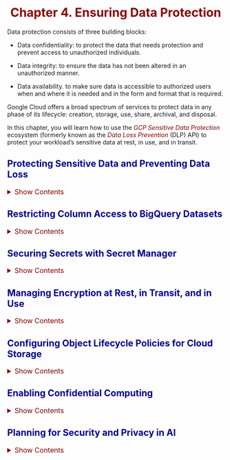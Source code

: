# Chapter 4. Ensuring Data Protection

Data protection consists of three building blocks:

- Data confidentiality: to protect the data that needs protection and prevent access to unauthorized individuals.

- Data integrity: to ensure the data has not been altered in an unauthorized manner.

- Data availability. to make sure data is accessible to authorized users when and where it is needed and in the form and format that is required.

Google Cloud offers a broad spectrum of services to protect data in any phase of its lifecycle: creation, storage, use, share, archival, and disposal.

In this chapter, you will learn how to use the *GCP Sensitive Data Protection* ecosystem (formerly known as the *Data Loss Prevention* (DLP) API) to protect your workload’s sensitive data at rest, in use, and in transit.

## Protecting Sensitive Data and Preventing Data Loss

<details><summary style="color:Maroon;font-size:16px;">Show Contents</summary>

### Overview

<details><summary style="color:Maroon;font-size:16px;">Show Contents</summary>

*De-identification* is the process of removing identifiable information from your data. Common examples include personally identifiable information (PII), such as First/last name, 
Phone number, Mailing/email address, Credit card number, and etc.

De-identification can intelligently detect sensitive information and use a number of de-identification transformation techniques to delete, mask, tokenize, or otherwise obscure the sensitive data.

Which de-identification transformation technique to use depends largely on two factors: data type, and purpose.

- *Data type* drives the de-identification transformation because each data type holds data differently. For example, if we are trying to de-identify dates, we can leverage a data shifting technique that changes the date by adding a random interval of time. To de-identify images that contain sensitive data, we can apply image redaction that can recognize optical characters and masks them with an opaque rectangle.

- The *purpose* also determines the most suitable de-identification technique. Some techniques will completely hide the sensitive data (e.g., redaction), while others will still allow you to extract important information about the data.

The following diagram shows several de-identification techniques and their data obsfication level vs information about the data.

![4-1](img/4-01.jpg)

The *masking* technical will substitute each character of the data with a special character such as `*` or `#`. Masking would transform the string `1234-5678-4321-8765` into the string `*******************`.

Using *replacement*, we replace the entire string with something else, for example, its corresponding sensitive information type (or *infoType*). As a result, the same string would be transformed into something like [CREDIT_CARD_NUMBER]. (For a complete list of infoTypes, visit https://cloud.google.com/dlp/docs/infotypes-reference.)

With masking, we don’t know what type of sensitive data is hidden. With replacement, we still cannot decipher the data, but at least we know it’s a credit card number.

*Bucketing* is a technical to generalize distinguishing values in the sensitive data based on custom values or ranges. For example, the following table shows salary information for each job title. In this case, the job title is a piece of sensitive data. If there is only one individual holding the job title of VP Engineering, then everyone would know how much he or she makes. Bucketing replaces the job title with a more general attribute that makes it harder to discover. By applying bucketing, we are still able to use the financial data without putting at risk the employee’s privacy.

| Job Title | Salary |
| - | - |
| ~~VP Engineering~~ **Executive** | 250K |
| ~~VP Security~~ **Executive** | 250K |
| ~~VP Architecture~~ **Executive** | 250K |
| ~~Director Architecture~~ **Director** | 200K |
| ~~Director Security~~ **Director** | 200K |
| ~~Principal Engineer~~ **Engineer** | 150K |
| ~~Senior Engineer~~ **Engineer** | 140K |

Another powerful de-identification technique is crypto-based tokenization or simply tokenization. Tokenization technique securely encrypts sensitive data by using a cryptographic key and replaces the sensitive data with a token. Cloud DLP supports several types of tokenization, including some that are reversible, so that you can re-identify the de-identified data (token).

The following table shows data from a ticketing system, which was imported to a BigQuery dataset. As you can see, column “description” shows PII de-identified data using the replacement technique, whereas column “userid” shows PII de-identified data using tokenization.

| userid | date | description |
| - | - | - |
| `Qx7th+DncCysk=jukP4Jnkf/btg6/kiu7a=` | 2023-11-19 | Refund to `[CREDIT_CARD_NUMBER]` |
| `biDujuUp/abdH6Jisbcgs=qRftecjdSyhy=` | 2023-11-20 | Update `[PHONE_NUMBER]` |
| `Qx7th+DncCysk=jukP4Jnkf/btg6/kiu7a=` | 2023-11-21 | Lost `[CREDIT_CARD_NUMBER]` |
| `Qx7th+DncCysk=jukP4Jnkf/btg6/kiu7a=` | 2023-11-10 | Activate `[CREDIT_CARD_NUMBER]` |
| `Qx7th+DncCysk=jukP4Jnkf/btg6/kiu7a=` | 2023-11-21 | Freeze `[CREDIT_CARD_NUMBER]` | 
| `biDujuUp/abdH6Jisbcgs=qRftecjdSyhy=` | 2023-11-20 | Update `[STREET_ADDRESS]` |

The values in the “userid” column are unrecognizable. Yet, if we run a SQL query such as
```sql
SELECT userid, count(*) FROM `ticket-dataset.*` GROUP BY userid
```
we can see how many tickets are assigned to each unique user in the system.

This is accomplished without revealing the user identifier. As a result, this report can be used for data analysis without the risk of compromising the privacy of each user.

Additionally, the user identifiers can be re-identified by principals who have been authorized to access the cryptographic key, which was used to tokenize the values in the first place. 

Whether to protect an entire dataset of sensitive data or specific parts of this dataset, Cloud DLP offers a broad number of de-identification solutions so that you will not be forced to use a one-size-fits-all policy for all the PII.

Combining IAM with Cloud DLP, you can even increase the degree of access control sophistication by cherry-picking which IAM role is allowed to de-identify a specific “piece” of your sensitive data.

</details>

### Data De-identification Process

<details><summary style="color:Maroon;font-size:16px;">Show Contents</summary>

The process to de-identify sensitive data involves three steps in the following order:

1. *Where (discover)*: Determine where the sensitive data is located, for example, in a photo, in a PDF document, in a text message, in an email, in a word document, in a voicemail, and so on.

2. *What (detect)*: Determine what sensitive data to de-identify, for example, a credit card number, a phone number, a US social security number, and so on.

3. *How (protect)*: Choose how to de-identify the detected sensitive data, for example, completely redact it, mask it, irreversibly replace it with a surrogate token, and so on.

For step 1, you need to consider not only the actual entity that contains the sensitive data but also the service that stores such entity. The approach to protect sensitive data in objects stored in a Google Cloud Storage (GCS) bucket may differ from the approach for  the same data stored in a Cloud SQL for MySQL database.

Step 2 is essentially the detection process, where you tell Cloud DLP what type of sensitive data element—also known as infoType—you want to detect (and subsequently protect). These infoTypes come in two different “flavors”:

- Built-in infoTypes

- Custom infoTypes

*Built-in infoTypes* are already created by Google, and their detectors are ready for use out of the box. They include detectors for country or region-specific, as well as globally applicable sensitive data types. One of the examples is the government ID number for a specific country.

*Custom infoTypes* are sensitive information types that you create and are derived by your specific data protection use cases. These can be based on a data dictionary that you define or a pattern that matches a regular expression, also defined by you. You can further fine-tune scan results using inspection rules, which can be

- *Hotword rules*: enable you to increase the number of matches returned. These rules can also change the likelihood of a matched value.

- *Exclusion rules*: enable you to decrease the number of matches returned.

Step 3 focuses on the “how” you want to protect your sensitive data upon discovery. There are multiple ways to protect detected sensitive data. Your specific use case will drive the decision of which approach is best suited. Here are some of the questions you need to answer that will help you select the best option:

- Do you need to completely redact the detected sensitive data, or a replacement indicating the data type will suffice?

- Do you need to perform queries and analytics on your data upon de-identification?

- Do you need to re-identify your data upon de-identification?

- Do you need to de-identify unstructured sensitive data (e.g., a PNG image)?

The format also plays a role in the de-identification process. If the data is structured and stored in a relational database table, you need to decide whether the entire table (or even the entire database) or just the column that matched a detected infoType need to be protected. To address the format, Cloud DLP can perform the protection at the infoType level or at the entire record level. 

The following is a list of commonly used techniques to perform data de-identification. 

1. *Redact* redacts sensitive data using a `redactConfig` configuration.
 
2. *Replace* replaces sensitive data with a string of your choice using a `replaceConfig` configuration.

3. *Character mask* partially masks a string by replacing a given number of characters with a fixed character using a `characterMaskConfig` configuration.

4. *Crypto hash* performs tokenization (also referred to as pseudonymization) on an input value by using a `cryptoHashConfig` configuration that replaces the detected sensitive data with a surrogate value using cryptographic hashing

5. *Date shift* performs date shifting on a date input value by shifting the dates by a random number of days using a `dateShiftConfig` configuration
 
</details>

### Inspecting and Redacting Personally Identifiable Information (PII) from Text
<details><summary style="color:Maroon;font-size:16px;">Show Contents</summary>

*Use case*: programmatically detect, mask, or redact personally identifiable information (PII)

*Solution*: leveraging the DLP API

The samples we just downloaded include a main.go source file that contains the calls to the method(s) we use to redact PII data.

Additionally, the main.go file contains a variable var section, where we specify the infoType strings we want to inspect and de-identify using one of the techniques you learned before. Currently, this list includes PHONE_NUMBER, EMAIL_ADDRESS, CREDIT_CARD_NUMBER, and US_SOCIAL_SECURITY_NUMBER.

Let’s edit the main.go by adding to the infoType list STREET_ADDRESS and VEHICLE_IDENTIFICATION_NUMBER as shown in Figure 4-10.

Figure 4-10Editing the infoType list
The bottom part of Figure 4-10 displays the go build command, which we executed after saving the changes. This command is used to compile the source files into a binary, executable file dlp that can be run anytime without further processing.

We can now use the dlp Go binary to redact PII data in multiple ways, as per the following synopsis:
./dlp -project <my-project> [flags] subcommand [args]
The required flag is
-project string: This flag denotes the Google Cloud project ID.

The optional flags can be any of these:
-bytesType string from a list: This flag denotes the bytes type of the input file for the inspectFile and redactImage subcommands (methods). A valid string can be one of IMAGE_SVG, TEXT_UTF8, BYTES_TYPE_UNSPECIFIED (default), IMAGE_JPEG, IMAGE_BMP, or IMAGE_PNG.

-includeQuote boolean: This flag indicates whether a quote should be included in the results to be inspected. It defaults to false.

-infoTypes string: This flag indicates the infoTypes to inspect and applies to the following subcommands: redactImage, createTrigger, and createInspectTemplate. By default, these strings are already preselected for you: PHONE_NUMBER, EMAIL_ADDRESS, CREDIT_CARD_NUMBER, US_SOCIAL_SECURITY_NUMBER.

-languageCode string: This flag denotes the language code for infoTypes. It defaults to “en-US”.

-maxFindings integer: This flag denotes the number of results for the following subcommands: inspect* (i.e., all subcommands whose prefix is “inspect”), createTrigger, and createInspectTemplate. It defaults to zero (no limit).

-minLikelihood string from a list: This flag denotes the minimum likelihood value for the following subcommands: inspect*, redactImage, createTrigger, and createInspectTemplate. A valid string can be one of LIKELY, VERY_LIKELY, LIKELIHOOD_UNSPECIFIED (default), VERY_UNLIKELY, UNLIKELY, or POSSIBLE.

Let’s start with a simple example, and say we want to inspect the following string with dummy data:

“My SSN is 123456789 and my phone number is (123) 456-7890”

The dlp Go program can achieve just that by simply using the inspect subcommand, as illustrated in Figure 4-11.

Figure 4-11Inspecting PII data from text
The Go dlp program returns the formatted results of a call to the DLP API. Here are a few points to highlight:
1.	
Three findings were returned.

 
2.	
The first finding starts at byte 10 and ends at byte 19. This finding was mistakenly recognized as a possible PHONE_NUMBER infoType, even though the string clearly indicates it’s a Social Security Number (SSN). After all, this finding “123456789” could look as (non-US) phone number. The sensitivity for this PHONE_NUMBER infoType is SENSITIVITY_MODERATE, and its likelihood shows as LIKELY.

 
3.	
The second finding also starts at byte 10 and ends at byte 19. This finding was correctly recognized as a possible US_SOCIAL_SECURITY_NUMBER infoType. The sensitivity for this US_SOCIAL_SECURITY_NUMBER infoType is SENSITIVITY_HIGH, which makes sense, and its likelihood shows as LIKELY.

 
4.	
The third finding starts at byte 43 and ends at byte 57. This finding was correctly recognized as a possible PHONE_NUMBER infoType. The sensitivity for this PHONE_NUMBER infoType is SENSITIVITY_MODERATE, which also makes sense, and its likelihood shows as VERY_LIKELY.

 
As you can see in the example in Figure 4-11, the DLP API has built-in logic to determine what looks like an infoType based on its format. In fact, when a phone number is properly formatted in accordance with the US format, the DLP API returns a very likely match (see bullets 2 and 4).

Let’s try another simple example, and say we want to inspect the following string with dummy data:

“My SSN is 123-45-6789 and my phone number is (123) 456-7890”

Figure 4-12 shows the results when we fed the previous text to the dlp program.

Figure 4-12Inspecting PII data from formatted text
With a little help, the dlp program correctly returned only two findings:
1.	
The first finding starts at byte 10 and ends at byte 21. This finding was correctly recognized as a very likely US_SOCIAL_SECURITY_NUMBER infoType. The sensitivity for this US_SOCIAL_SECURITY_NUMBER infoType is SENSITIVITY_HIGH, and its likelihood shows as VERY_LIKELY.

 
2.	
The second finding starts at byte 45 and ends at byte 59. This finding was correctly recognized as a very likely PHONE_NUMBER infoType. The sensitivity for this PHONE_NUMBER infoType is SENSITIVITY_MODERATE, and its likelihood shows as VERY_LIKELY.

 
The examples in Figures 4-11 and 4-12 illustrated the ability of the DLP API to inspect sensitive data. The upcoming two examples will demonstrate how to de-identify sensitive data.

Figure 4-13 shows how to mask the discovered two infoTypes.

Figure 4-13Masking PII data from formatted text
As you can see, the Social Security Number and the phone number have been completely masked with sequences of * characters. Notice that the mask function preserves the length of the string to be de-identified.

Figure 4-14 shows how to de-identify dates by using the date shift function.

Figure 4-14Date-shifting PII data from formatted text
The original date has been transformed into another date—December 23, 2023.

Inspecting and Redacting Personally Identifiable Information (PII) from Images
The use case described in the previous example can include the transmission of sensitive data captured in nonstructured formats. For example, PII data can be present in an electronic bill, which can be shared as a PDF (Portable Document Format) document or as a PNG (Portable Network Graphics) image.

Regardless of the format, you still wouldn’t want your PII (or PHI) data in the wrong hands. This is because a bad actor with access to your PII data could steal your identity.

In the next two examples, you will learn how to use the DLP API to programmatically redact PII data from images. Figure 4-15 shows you how the ./dlp Go program can be invoked with the -bytesType flag set to IMAGE_PNG to redact a configurable set of infoTypes from an image. The infoType configuration is displayed in Figure 4-10 at line 42.

Figure 4-15Using a Go program to redact PII data from an image
As you can see from Figure 4-16 the ./dlp Go program redacts the STREET_ADDRESS, and PHONE_NUMBER infoTypes.

Figure 4-16An image with PII data before and after redaction
Figure 4-17 shows you how the ./dlp Go program can be invoked with the same flag but using a different image.

Figure 4-17Using a Go program to redact PII data from an image
As you can see from Figure 4-18 the ./dlp Go program redacts the STREET_ADDRESS, EMAIL_ADDRESS, PHONE_NUMBER and VEHICLE_IDENTIFICATION_NUMBER infoTypes, as expected given the configuration displayed in Figure 4-10 at line 42.

Figure 4-18An image with PII data before and after redaction
Configuring Tokenization (Pseudonymization)
Crypto-based tokenization (also referred to as “pseudonymization”) transformations are de-identification methods that replace the original sensitive data values with encrypted values. Sensitive Data Protection supports the following types of tokenization, including transformations that can be reversed and allow for re-identification:
1.	
Cryptographic hashing: Given a CryptoKey, Sensitive Data Protection uses a SHA-256-based message authentication code (HMAC-SHA-256) on the input value and then replaces the input value with the hashed value encoded in base64. Unlike other types of crypto-based transformations, this type of transformation isn’t reversible.

 
2.	
Format-preserving encryption (FPE): Replaces an input value with a token that has been generated using format-preserving encryption (FPE) with the FFX (Feistel Finite eXchange) mode of operation. This transformation method produces a token that is limited to the same alphabet as the input value and is the same length as the input value. FPE also supports re-identification given the original encryption key.

Note If you like mathematics and are curious to find out more about the FFX mode of operation for format-preserving encryption, you can read the full specification by visiting https://csrc.nist.gov/csrc/media/projects/block-cipher-techniques/documents/bcm/proposed-modes/ffx/ffx-spec.pdf.
 
3.	
Deterministic encryption: Replaces an input value with a token that has been generated using AES in Synthetic Initialization Vector mode (AES-SIV). This transformation method has no limitation on supported string character sets, generates identical tokens for each instance of an identical input value, and uses surrogates to enable re-identification given the original encryption key.

 
NoteWhen you use Cloud KMS for cryptographic operations, charges apply. In addition, when you use a Cloud HSM key or a Cloud EKM key, you consume Cloud KMS quota on the project that contains the key. In contrast, if you're using a software Cloud KMS key with Sensitive Data Protection, no quota limits apply. For more information, see Quotas in the Cloud KMS documentation.
Figure 4-19 shows a comparison among the three types of tokenization techniques.

Figure 4-19Comparing tokenization techniques
Configuring Format-Preserving Encryption (FPE)
The format-preserving encryption (FPE) transformation method (CryptoReplaceFfxFpeConfig in the DLP API) takes an input value (a piece of sensitive data that Sensitive Data Protection has detected), encrypts it using format-preserving encryption in FFX mode and a CryptoKey, and then replaces the original value with the encrypted value, or token.

The input value
Must be at least two characters long (or the empty string).

Must be encoded as ASCII.

Comprised of the characters specified by an “alphabet,” which is a set between 2 and 95 allowed characters in the input value. For more information, see the alphabet field in the CryptoReplaceFfxFpeConfig API reference by visiting https://cloud.google.com/sensitive-data-protection/docs/reference/rest/v2/projects.deidentifyTemplates#cryptoreplaceffxfpeconfig.

The generated token
Is the encrypted input value.

Preserves the character set (“alphabet”) and length of the input value post encryption.

Is computed using format-preserving encryption in FFX mode keyed on the specified cryptographic key.

Isn’t necessarily unique, as each instance of the same input value de-identifies to the same token. This enables referential integrity and therefore enables more efficient searching of de-identified data. You can change this behavior by using context “tweaks,” as described in Contexts at https://cloud.google.com/sensitive-data-protection/docs/pseudonymization#tokenized_value_comparison.

If there are multiple instances of an input value in the source content, each one will be de-identified to the same token. FPE preserves both length and alphabet space (the character set), which is limited to 95 characters. You can change this behavior by using context “tweaks,” which can improve security. The addition of a context tweak to the transformation enables Sensitive Data Protection to de-identify multiple instances of the same input value to different tokens. If you don’t need to preserve the length and alphabet space of the original values, use deterministic encryption, described as follows.

Sensitive Data Protection computes the replacement token using a cryptographic key. You provide this key in one of three ways:
1.	
By embedding it unencrypted in the API request. This is not recommended.

 
2.	
By requesting that Sensitive Data Protection generate it.

 
3.	
By embedding it encrypted in the API request.

 
If you choose to embed the key in the API request, you need to create a key and wrap (encrypt) it using a Cloud Key Management Service (Cloud KMS) key. For more information, see “Creating and managing encryption keys for CMEK, CSEK, and EKM” later in the chapter. The value returned is a base64-encoded string by default. To set this value in Sensitive Data Protection, you must decode it into a byte string.

De-identifying and Re-identifying Personally Identifiable Information (PII) with Format-Preserving Encryption
In this exercise, we will be using the Sensitive Data Protection (formerly known as Data Loss Prevention—DLP) API to perform de-identification and re-identification of PII data with format-preserving encryption (FPE) from a text. While we used the DLP Go libraries in the previous exercise, it is equally important you get familiarized with the actual Sensitive Data Protection API.

Ultimately, the Google Cloud console, the gcloud CLI, and all the major runtimes provided by Google Cloud translate your requests into API calls.

As you learned previously, Sensitive Data Protection computes the replacement token using a cryptographic key. This computation starts with the generation of a token that will replace the PII data during the de-identification process—also known as tokenization. Conversely, this computation ends with the restore of the original PII data during the re-identification process—also known as de-tokenization.

Both tokenization and de-tokenization require the use of a cryptographic key that will be used to tokenize and de-tokenize the PII data you want to protect. It is best practice to further protect—or to wrap—this cryptographic key by using a Cloud Key Management Service (Cloud KMS) key.

NoteFor development purposes, the Cloud KMS key protection level (as specified by the --protection-level gcloud flag) can be software to indicate that the physical environment where crypto operations with the key happen is software defined. However, for production environments, it is best practice to set the protection level of this Cloud KMS key to hsm, to create a hardware-backed key (in a hardware security module). Other options include external and external-vpc to indicate the crypto operations leverage an externally backed key or an external key over VPC, respectively.
With these guidelines, we are off to a great start. This example is comprised of five steps.

Step 1: Creating a Cloud KMS Key Ring and a Key

First and foremost, we need to decide and remember the region where we want Sensitive Data Protection to process our tokenization and de-tokenization requests.

Exam TipWhen a Cloud KMS key is created, it must be stored in either global or in the same region where we will issue Sensitive Data Protection requests. Otherwise, the Sensitive Data Protection requests will fail. To view a list of supported Sensitive Data Protection locations, visit https://cloud.google.com/dlp/docs/locations.
Figure 4-20 shows the gcloud command to create a key ring by using global as the location for all API requests. If you want to use a different region, replace global with the region name. For more information about KMS locations, visit https://cloud.google.com/kms/docs/locations.

Figure 4-20Creating a key ring
As you may have noticed, I forgot to enable the Cloud KMS API in my default project. However, the gcloud CLI was kind enough to prompt me and saved me from typing the gcloud services enable command to enable the Cloud KMS API.

With a key ring, we have a resource to store our Cloud KMS key. Figure 4-21 illustrates the gcloud command to create a symmetric, software key.

Figure 4-21Creating a software, symmetric Cloud KMS key
Next, we need to get the newly created key full resource name. Figure 4-22 shows you in the bottom right how to get this value (highlighted)—by using the gcloud command gcloud kms keys list.

Figure 4-22Getting the Cloud KMS key full resource name
Step 2: Creating a Base64-Encoded AES Key

In this step, we create the cryptographic key that will be used to encrypt our actual PII data. To do that, we are going to use the openssl rand command, which leverages a cryptographically secure pseudorandom number generator. Since the output of this command is binary, we need to base64-encode the output so that it will be converted into a string of bytes.

First, let’s create a directory where to store our cryptographic keys:
mkdir keys
cd keys
Next, let’s create the key.

In Figure 4-23, we used the -base64 flag to base64-encode the raw key. Without doing so, the produced key would be in binary format.

Figure 4-23Creating a base64-encoded AES key
CautionDo not use this example key to protect actual sensitive data. This key is provided only to serve as an example. Because it's shared here, this key is not safe to use.
Step 3: Wrapping the AES Key Using the Cloud KMS Key

This section describes how to use the Cloud KMS key that you created in step 1 to wrap the base64-encoded AES key that you created in Figure 4-23.

Figure 4-24 illustrates how we leverage the Sensitive Data Protection API to post the base64-encoded AES key to the Cloud KMS API with the curl command. This request will wrap the base64-encoded AES key with the Cloud KMS key we created in Figure 4-21.

Figure 4-24Wrapping the AES key with the Cloud KMS key
This key is enclosed in the green rectangle.

The wrapped AES key is the value of the ciphertext property returned in the response and is shown in the blue rectangle in Figure 4-24. We will need this value in step 4 to de-identify our sensitive data. To ensure this value doesn’t get lost, we stored it in a file wrapped_aes_key.enc.

Step 4: Preparing the Request for the DLP API

We will be using the projects.content.deidentify method as defined in the reference DLP API page: https://cloud.google.com/dlp/docs/reference/rest/v2/projects.content/deidentify.

The request for the DLP API must be formatted in accordance with a well-defined structure. If you are familiar with the JavaScript Object Notation (JSON), the exact syntax of this request can be found at https://cloud.google.com/dlp/docs/reference/rest/v2/projects.content/deidentify#request-body.

Let’s create this JSON document in its own templates folder:
cd ..
mkdir templates
Figure 4-25 shows the JSON document that we will be posting to the DLP endpoint to de-identify the string “My car VIN is: 1HGBH41JXMN109186.”

We saved this file in the templates folder as deid_fpe_request.json.

NoteIf you are curious to learn more about the vehicle identification number, visit https://en.wikipedia.org/wiki/Vehicle_identification_number.

Figure 4-25Viewing the de-identification request document
There are several observations to mention:
The JSON document itself contains information about the inspection and the transformation type. We are inspecting vehicle identification numbers, as specified in the inspectConfig body element in line 29, and we are requesting a primitive transformation, whose type is format-preserving encryption (FPE)—cryptoReplaceFfxFpeConfig element in line 12—with a cryptographic key.

The arrow in Figure 4-25 indicates where the ciphertext for the wrapped AES key should be placed (line 15).

The full key resource name is the value of the cryptoKeyName element in line 16.

The surrogateInfoType element in line 19 is used to inform the DLP API what token should be used to replace the matched infoType. By using the name “VEHICLE_IDENTIFICATION_NUMBER_TOKEN” we are telling the DLP API to replace any occurrence of a matched vehicle identification number with a string obtained by concatenating the token “VEHICLE_IDENTIFICATION_NUMBER_TOKEN” with the length of the match (17 uppercase alphanumeric characters) and the result of the FPE encryption.

An alphabet is required. Per the cryptoReplaceFfxFpeConfig specification, it can be a common alphabet or a custom alphabet, and its possible values are character sets of these types: ALPHA_NUMERIC, NUMERIC, HEXADECIMAL, UPPER_CASE_ALPHA_NUMERIC. Since vehicle identification numbers use the UPPER_CASE_ALPHA_NUMERIC character set, we chose to use a commonAlphabet with value UPPER_CASE_ALPHA_NUMERIC. Regardless, the result of the FPE transformation will preserve the character set being used, as well as the format and the length of the matched infoType, in this case a VEHICLE_IDENTIFICATION_NUMBER. For more information, visit https://cloud.google.com/dlp/docs/reference/rest/v2/projects.deidentifyTemplates#ffxcommonnativealphabet.

Step 5: Tokenizing PII Data

The curl request is shown in the following snippet. We are good to go!
curl \
"https://dlp.googleapis.com/v2/projects/evocative-hour-351120/locations/global/content:deidentify" \
--request "POST" \
--header "Authorization:Bearer $(gcloud auth application-default print-access-token)" \
--header "content-type: application/json" \
--header "x-goog-user-project: evocative-hour-351120" \
--data "@./templates/deid_fpe_request.json"
The response is displayed in Figure 4-26.


Figure 4-26De-identifying a VIN number with FPE
NoteThe default project setting (evocative-hour-351120) doesn’t apply to direct API calls to Google Cloud. As a result, the HTTP request header "x-goog-user-project: evocative-hour-351120" is required to tell the DLP API which project needs to be billed for this request.
In Figure 4-26, the result of the transformation is highlighted. The matched vehicle identification number is replaced by a string obtained by concatenating the token “VEHICLE_IDENTIFICATION_NUMBER_TOKEN” with the length of the match (17 uppercase alphanumeric characters) and the result of the FPE encryption.

Before tokenization:
"My car VIN is: 1HGBH41JXMN109186."
After tokenization:
"My car VIN is: VEHICLE_IDENTIFICATION_NUMBER_TOKEN(17): DXC78ROULMEUNDL97."
Exam TipFormat-preserving encryption (FPE)—just like deterministic encryption—is a deterministic form of transformation. This means if you repeat the transformation with the same input and the same wrapped AES key, you will get the same result. See the table in Figure 4-19 for a detailed comparison.
As you can see in Figure 4-26, the response includes
1.	
The wrapped (encrypted and base64 encoded) AES key: Make sure the actual AES key is properly secured because if it goes in the wrong hands, the tokenized data can easily be re-identified by a bad actor. This is exactly why we had to wrap this key in the beginning.

 
2.	
The Google Cloud KMS cryptographic key full resource name: This key is used to encrypt the actual AES key (in base64 format) we created in step 1. This key never leaves Google Cloud. As a result, this key is virtually secure.

 
In the next two steps, we will perform the following:
Inspection: We will inspect the tokenized vehicle identification number highlighted in Figure 4-26 to make sure its surrogateInfoType (lines 19–21 in Figure 4-25) is properly detected by the DLP API for re-identification purposes.

Re-identification: Upon successfully detecting the tokenized vehicle identification number, we will re-identify it to its original, sensitive data. As you may have guessed, you will need the wrapped AES key to de-tokenize the data. Without the wrapped AES key, the data cannot be re-identified. This is why you should store your AES key in a safe location and make sure only authorized principals can access it.

Step 6: Inspecting the Tokenized Vehicle Identification Number

The JSON document to request inspection of sensitive data with the Sensitive Data Protection (DLP) API is much simpler than the one to de-identify sensitive data. This makes sense because the process to inspect data—in a way—is read-only. The API only reads the input data and returns zero or more findings if the JSON document is syntactically valid. The API doesn’t perform any transformation on the data. As a result, there is no infoTypeTransformations section.

Figure 4-27 shows the JSON document on the top of the page and the curl command along with the returned response at the bottom.
curl \
https://dlp.googleapis.com/v2/projects/evocative-hour-351120/locations/global/content:inspect \
--request "POST" \
--header "Authorization:Bearer $(gcloud auth application-default print-access-token)" \
--header "content-type: application/json" \
--header "x-goog-user-project: evocative-hour-351120" \
--data "@./templates/inspect_fpe_request.json"

Figure 4-27Inspecting a tokenized VIN number with FPE
Notice that in this request we are telling the DLP API we want to inspect our text in search of tokenized VIN numbers, not just “regular” VIN numbers.

As you learned in step 5, an example of a tokenized VIN number is
VEHICLE_IDENTIFICATION_NUMBER_TOKEN(17): DXC78ROULMEUNDL97
On the other hand, an example of a “regular” VIN number is
1HGBH41JXMN109186
The former comes prefixed with the actual token VEHICLE_IDENTIFICATION_NUMBER_TOKEN(17), which includes the length of characters that were replaced. The token is then concatenated with the format-preserving encrypted data DXC78ROULMEUNDL97.

The latter is the real, bare, original VIN number. No “artificial” tokens are included. No data is encrypted with format-preserving encryption.

Figure 4-27 shows the details of the finding(s). Pay attention in particular to the location of the finding, as noted with arrows pointing to the start and the end of the match—characters 15 and 72, respectively.

Now that we know that the inspection of a tokenized VIN number works, we are ready to de-tokenize our data.

Step 7: De-tokenizing Encrypted PII Data

Figure 4-28 illustrates the JSON document to re-identify our tokenized VIN number. There are three differences when comparing this JSON document with its de-identification companion. These are the following:
1.	
The main element is reidentifyConfig (line 2 in Figure 4-28).

 
2.	
The infoType transformation is VEHICLE_IDENTIFICATION_NUMBER_TOKEN (line 8 in Figure 4-28).

 
3.	
The inspectConfig element (line 29 in Figure 4-28) targets customInfoTypes (line 35 in Figure 4-28), whose first (and only) in its list is VEHICLE_IDENTIFICATION_NUMBER_TOKEN (line 38 in Figure 4-28).

 
The first difference is obvious.

The second difference makes sense, if you think about it. After all, during re-identification we are looking to transform tokenized VIN numbers into plaintext (or “regular,” as we called them before) VIN numbers. As a result, the inspection must target our VEHICLE_IDENTIFICATION_NUMBER_TOKEN custom InfoType.

Figure 4-28Viewing the re-identification request document
Now that you understood the structure and the content of the JSON request, here is our curl command:
curl "https://dlp.googleapis.com/v2/projects/evocative-hour-351120/locations/global/content:reidentify" \
--request "POST" \
--header "Authorization:Bearer $(gcloud auth application-default print-access-token)" \
--header "content-type: application/json" \
--header "x-goog-user-project: evocative-hour-351120" \
--data "@./templates/reid_fpe_request.json"
The output of this command is displayed in Figure 4-29, with our original VIN number highlighted.

The last observation to recall is that just like to de-identify data with tokenization we must use a cryptographic key—according to best practices—a wrapped cryptographic key; the same applies to re-identify data.

This is one more reason to reiterate that the protection of the cryptographic key is as important as the protection of your sensitive data. This is why we wrapped this key in step 3, by leveraging Cloud KMS.

Figure 4-29Re-identifying a tokenized VIN number with FPE
Exam TipThe inspectConfig section in the deid_fpe_request.json is different from the reid_fpe_request.json. If you noticed, the latter includes a customInfoType definition, which essentially tells the DLP API we are after tokenized VIN numbers.
Restricting Column Access to BigQuery Datasets
When data is stored in columns, it is possible to go a step further and enforce access control with different levels of protection at the column level. In this section, you will learn how to accomplish this task with BigQuery.

You can restrict access to columns containing sensitive data in a BigQuery dataset by associating policy tags to these columns. This BigQuery feature is called column-level access control and lets you create policies that check—at query time—whether a user has proper access to the sensitive data in the column. For example, a policy can enforce access control such as the following:

You must be a member of the group gcp-data-protection-admins@dariokart.com to see the columns containing TYPE_SSN.

Policy tags and taxonomies are the entities used to configure column-level security in BigQuery.

Column-level access control can also be supplemented with Dynamic Data Masking (DDM) to provide an extra layer of defense in depth. Dynamic Data Masking lets you mask sensitive data by replacing null, default, or hashed content in place of the column’s actual value.

Exam TipWith BigQuery, all your data (including objects and metadata) are encrypted at rest by default with Advanced Encryption Standard (AES). Google manages the cryptographic keys on your behalf. You can also choose to manage your own cryptographic keys in other ways, for example, by using customer-managed encryption keys (CMEK), as you will learn later in this chapter. Regardless of the technique used to encrypt your data at rest, a user who has access to your BigQuery sensitive dataset can still access your sensitive data. As a result, without tokenization your sensitive data could still be exposed to loss and exfiltration. That’s where Dynamic Data Masking comes into play. Dynamic Data Masking can mitigate the risk of data loss by masking the results returned by a query based on column-level access control.
In the next section, we will deep dive into column-level access control with a typical use case. Let’s take a look!

Column-Level Access Control Deep Dive
In this use case, we will create a simple BigQuery dataset with a table that stores sensitive data in four columns:
1.	
Full Name

 
2.	
Date of Birth (DOB)

 
3.	
Email

 
4.	
US Social Security Number (SSN)

 
This dataset will be consumed by the frontend of an application, which uses the service account joseph-sa-1@evocative-hour-351120.iam.gserviceaccount.com we created in Chapter 2. For the sake of focus on data protection, we will not build the application. Instead, we will simulate calls on behalf of the service account to read data from this dataset.

Typically, application service accounts have elevated privileges to a data store as a means to fulfill business requirements.

Think of this application as a system to manage PII data. This system will require read and write access to the dataset, without the need to alter the structure of tables, views, or other dataset objects.

However, the data administrator—which can directly query the data without using the application frontend—won’t need the ability to read the sensitive data.

After all, the owner of the sensitive data is the business application service account, not the data administrator. Yet, the data administrator should be allowed to perform Data Definition Language (DDL) operations on dataset objects, for example, create/alter/drop tables, views, and so on.

In this example, the principal joseph-sa-1@evocative-hour-351120.iam.gserviceaccount.com will act as the application service account, whereas the principal joseph@dariokart.com will act as the data(base) administrator.

First, let’s log in as joseph@dariokart.com and let’s create the BigQuery dataset and the table. This principal has the owner role on the project. Therefore, they have enough permissions to create the dataset.

Use the gcloud services enable bigquery.googleapis.com to enable the BigQuery API:
bq --location=us-central1 mk -d \
    --default_table_expiration 86400 \
    --description "This dataset contains PII data." \
    sensitive_dataset
bq mk \
    -t \
    --expiration 86400 \
    --description "This table contains PII data." \
    --label organization:infosec \
    sensitive_dataset.pii_table \
    fullname:STRING,dob:DATE,email:STRING,ssn:STRING
In Figure 4-30, we use the bq built-in command to create the dataset and the table. This command comes with the gcloud CLI and is extremely helpful to use the BigQuery service. For more information, visit the reference guide at https://cloud.google.com/bigquery/docs/reference/bq-cli-reference.

Figure 4-30Creating a BigQuery dataset and a table
NoteThe dataset has been created with a default table expiration duration of 86,400 seconds, that is, 1 day. Don’t store important data; otherwise, it will be destroyed after one day.
Let’s now populate this table with the CSV (comma-separated values) file displayed in Figure 4-31.

Figure 4-31A CSV file to populate our table
bq load --skip_leading_rows=1 \
    --source_format=CSV \
    sensitive_dataset.pii_table \
    ./bigquery/pii_data.csv
Figure 4-32 shows the output of the preceding command.

Figure 4-32Loading data into our table from a CSV file
Figure 4-33 confirms the data has been properly loaded into the table.
bq query \
    --use_legacy_sql=false \
    'SELECT * FROM `sensitive_dataset.pii_table`'

Figure 4-33Selecting data from table
Next, we need to grant read and write permissions to our service account on this table. To do so, we need to operate as follows:
1.	
Log in as a user with permissions to assign IAM roles to other identities.

 
2.	
Get the IAM allow policy for the sensitive_dataset.

 
3.	
Edit the IAM allow policy by granting joseph-sa-1@evocative-hour-351120.iam.gserviceaccount.com the IAM roles to read from and write to the dataset.

 
4.	
Save the changes.

 
For item 1, we can log in as gianni@dariokart.com. This principal has the Organization Admin role as a result of being a member of the gcp-organization-admins@dariokart.com group.

For item 2, we can run this command:
bq show \
   --format=prettyjson \
   evocative-hour-351120:sensitive_dataset \
> ./bigquery/sensitive_dataset_iam_policy.json
In Figure 4-34, we used cloud shell after logging in as gianni@dariokart.com, and we saved the IAM allow policy for the dataset in a JSON file.

Figure 4-34Getting IAM allow policy for the dataset
Figure 4-35 shows the file with the editor vi.

Figure 4-35Viewing IAM allow policy for the dataset
For item 3, let’s update the dataset IAM policy as shown in Figure 4-36.

Figure 4-36Updating the IAM allow policy for the dataset
Finally, we can apply the new IAM allow policy to the dataset with this command:
bq update \
--source ./bigquery/sensitive_dataset_iam_policy.json \
evocative-hour-351120:sensitive_dataset
whose result is displayed in Figure 4-37.

Figure 4-37Failing to apply IAM allow policy for the dataset
The command failed because the principal gianni@dariokart.com needs the bigquery.datasets.update permission, which can be found—for example—in the roles/bigquery.dataOwner IAM role.

Upon granting such role, as shown and confirmed in Figures 4-38 and 4-39, the command succeeded, as shown in Figure 4-40.

Figure 4-38Granting the dataOwner role to gianni in evocative-hour-351120

Figure 4-39Validating the dataOwner role to gianni in evocative-hour-351120

Figure 4-40Applying IAM allow policy for the dataset
Now, let’s impersonate the service account with short-lived credentials, which is one of the recommended and most secure ways as you learned in Chapter 2.

To do so, we need to follow the sequence of these gcloud commands:
1.	
gcloud auth application-default login

 
2.	
gcloud auth print-access-token --impersonate-service-account=joseph-sa-1@evocative-hour-351120.iam.gserviceaccount.com

 
3.	
gcloud config set auth/impersonate_service_account joseph-sa-1@evocative-hour-351120.iam.gserviceaccount.com

 
In Figure 4-41, you can see how the gcloud CLI does a nice job warning us that upon impersonation all API calls to Google Cloud use the service account identity joseph-sa-1@evocative-hour-351120.iam.gserviceaccount.com.

Figure 4-41Running a Select statement as the service account
Notice in the last command in Figure 4-41 how an attempt to query the table failed due to permissions. The project evocative-hour-351120 IAM (allow) policy needs a new binding between the service account joseph-sa-1@evocative-hour-351120.iam.gserviceaccount.com and an IAM role that contains the bigquery.jobs.create permission. Let’s take care of fixing this permission issue next.

In Figure 4-42, we are using the identity joseph@dariokart.com, who is a project owner, to add this role binding to the project IAM (allow) policy. Following the principle of least privilege, we chose to use the roles/bigquery.jobUser IAM role.

Figure 4-42Adding the BigQuery Job User role to the service account at the project level
So far, we created our BigQuery dataset and table with PII data. We also impersonated our service account and made sure they have access to the dataset. The fun part starts now ☺. We are going to create a taxonomy and policy tags to prevent the principal joseph@dariokart.com from reading the sensitive data using column-level access control.

This time, we will use the console because the user interface (UI) provides an appealing visual representation of these concepts. Most—if not all the upcoming tasks—can be achieved with the gcloud CLI or the Go libraries.

First, we need to enable two APIs:
The Google Cloud Data Catalog API (Figure 4-43)

The BigQuery Data Policy API (Figure 4-44)


Figure 4-43Enabling the Google Cloud Data Catalog API

Figure 4-44Enabling the BigQuery Data Policy API
Next, we need to create a taxonomy that will group the policy tags.

From the console, search for BigQuery, and from the BigQuery page, click “Policy Tags” as shown in Figure 4-45.

Figure 4-45Policy Tags menu
In the Policy tag taxonomies page, click “Create Taxonomy” as shown in Figure 4-46.

Figure 4-46Policy Tags page
Populate the form as shown in Figure 4-47. Then click “Create.”

Figure 4-47Creating a taxonomy
Upon creating the taxonomy, check the date_policy_tag and click “Manage Data Policies” as shown in Figure 4-48.

Figure 4-48Managing date_policy_tag
In the new page, click “+ ADD RULE” and fill out as shown in Figure 4-49, then click “Submit.”

Figure 4-49Defining a rule for date_policy_tag
Repeat the same process for the remaining three policy tags as shown in Figures 4-50 to 4-52.

Figure 4-50Defining a rule for email_policy_tag

Figure 4-51Defining a rule for name_policy_tag

Figure 4-52Defining a rule for ssn_policy_tag
Next, we need to attach these policy tags to the columns of our table.

Select the “BigQuery Studio” menu from the same menu we used in Figure 4-45. The “BigQuery Studio” page is displayed. Expand the project evocative-hour-351120, then the dataset sensitive_dataset, and click the table pii_table. Check the “fullname” column, and click “Edit Schema” as shown in Figure 4-53.

Figure 4-53Preparing to attach name_policy_tag to the “fullname” column
Check “fullname,” then select name_policy_tag as shown in Figure 4-54. Click Select and Save.

Figure 4-54Adding name_policy_tag to the “fullname” column
Repeat the process as shown in Figures 4-55 to 4-57.

Figure 4-55Adding date_policy_tag to the “dob” column

Figure 4-56Adding email_policy_tag to the “email” column

Figure 4-57Adding ssn_policy_tag to the “ssn” column
Figure 4-58 illustrates the current configuration.

Figure 4-58Policy tag setup for table pii_table
There is one more step to complete the taxonomy and the policy tag setup. As you can see in Figure 4-58, each column shows a small warning icon to indicate the column contains restricted data.

To make sure our service account is exempt from these data masking policies, we need to assign to the service account the fine-grained reader data policy role at the taxonomy level. In fact, if we try now to run the same query, you can see the access denied message in Figure 4-59.

Figure 4-59Access denied for the service account
To assign the fine-grained reader the data policy role at the taxonomy level, open the taxonomy page as shown in Figure 4-60.

Figure 4-60Taxonomy page
Check the taxonomy and click “Add Principal.” Figures 4-61 and 4-62 show how to fill out the form. Don’t forget to click “Save” in Figure 4-62!

Figure 4-61Adding service account Fine-Grained Reader access to the Taxonomy

Figure 4-62Confirming service account Fine-Grained Reader access to the Taxonomy
We are all set! We are ready to test which principal can see sensitive data.

Let’s start by querying the table using the identity joseph@dariokart.com:
bq query --use_legacy_sql=false \
   'SELECT * FROM `sensitive_dataset.pii_table`'

Figure 4-63Showing masked data for joseph@dariokart.com
As illustrated in Figure 4-63, the columns show masked data in accordance with the policy tag rules we just defined and enforced.

A few observations:
1.	
The “fullname” values are all hashed with SHA-256 deterministic algorithm, that is, the same “fullname” values map to the same hashes (the opposite is not necessarily true). Hash values are irreversible.

 
2.	
The “dob” values only show the original year. Months and days are each replaced with “01”.

 
3.	
The email prefixes are all masked with “XXXX”.

 
4.	
The “ssn” values only show the last four digits.

 
Let’s now impersonate the service account and try the same query. Figure 4-64 shows the outcome.

Figure 4-64Showing plaintext data for joseph-sa-1@evocative-hour-351120.iam.gserviceaccount.com
The complete sequence is illustrated in Figure 4-65. Pay close attention to each of the five numbered commands, which are denoted in the VS Code terminal with a green dot.

To summarize:
1.	
We authenticate to Google Cloud using our pcse.Application Default Credentials (ADC), that is, joseph@dariokart.com:
a.	
gcloud auth application-default login

 
 
2.	
We run the query with this command:
a.	
bq query --use_legacy_sql=false 'SELECT * FROM `sensitive_dataset.pii_table`'

 
 
3.	
We obtain a short-lived access token for the service account using this command:
a.	
gcloud auth print-access-token --impersonate-service-account=joseph-sa-1@evocative-hour-351120.iam.gserviceaccount.com

 
 
4.	
We set the property in our active configuration that tells gcloud which service account to impersonate:
a.	
gcloud config set auth/impersonate_service_account joseph-sa-1@evocative-hour-351120.iam.gserviceaccount.com

 
 
5.	
We rerun the query with this command:
a.	
bq query --use_legacy_sql=false 'SELECT * FROM `sensitive_dataset.pii_table`'

 
 

Figure 4-65Query results for joseph@dariokart.com and for joseph-sa-1@evocative-hour-351120.iam.gserviceaccount.com
Last, if you are done using your service account, you can stop impersonating it with this command:
gcloud config unset auth/impersonate_service_account
This concludes our deep-dive exercise on Dynamic Data Masking with BigQuery. In the next section, you will learn how to keep your secrets secret!

Securing Secrets with Secret Manager
This section explains how to use Google Cloud Secret Manager to securely store, manage, and audit secrets like API keys, passwords, or X.509 certificates needed by your applications at runtime.

Secrets are the most exposed elements of your workloads’ attack surface. The more secrets you have, the larger the attack surface.

Secret Manager is a Google Cloud service intended to help you minimize the attack surface of your enterprise by using Cloud IAM roles, versioning, and audit logging features. With the appropriate permissions, you can view the contents of a secret, which can be in the form of binary blobs or text strings.

NoteFrom Wikipedia, in cryptography, X.509 is an International Telecommunication Union (ITU) standard defining the format of public key certificates. X.509 certificates are used in many Internet protocols, including TLS/SSL, which is the basis for HTTPS, the secure protocol for browsing the Web. They are also used in offline applications, like electronic signatures. An X.509 certificate binds an identity to a public key using a digital signature. A certificate contains an identity (a hostname, an organization, or an individual) and a public key (RSA, DSA, ECDSA, ed25519, etc.) and is either signed by a certificate authority or is self-signed. When a certificate is signed by a trusted certificate authority or validated by other means, someone holding that certificate can use the public key it contains to establish secure communications with another party or validate documents digitally signed by the corresponding private key.
As we will learn later in this chapter, a key management system—such as Cloud KMS—lets you manage cryptographic keys, which you can use to encrypt or decrypt data. However, you cannot view, extract, or export the key material itself. The cryptographic key material stays in Google Cloud.

You could choose to use a key management system to protect a secret by encrypting the secret prior to storing it (or prior to transmitting it) and by decrypting it before usage. Even though Cloud KMS is a possible way to secure secrets, it is a suboptimal option due to higher complexity and less efficiency than Secret Manager.

Moreover, Cloud KMS is designed to process large encryption workloads, such as encrypting rows in a database or encrypting binary data such as images and files.

To learn how to secure secrets with Secret Manager, we need to first level-set on a few terms.

A secret is a project-scoped object that contains a collection of metadata and secret versions. The metadata can include replication locations, labels, annotations, and permissions.

A secret version stores the actual secret data, such as API keys, passwords, or X.509 certificates. You can address individual versions of a secret.

Exam TipSecret versions are immutable. You cannot modify a version, but you can delete it.
A secret rotation is achieved by adding a new secret version to the secret. Any version of a given secret can be accessed, as long as that version is enabled. To prevent a secret version from being used, you can disable that version. You can also schedule a secret for rotation.

The next two sections will illustrate how to create a secret and how to access it using the gcloud CLI.

Creating a Secret
First, make sure you have enabled the Secret Manager API.

Figure 4-66 shows the output of the following command to enable this API:
gcloud services enable secretmanager.googleapis.com

Figure 4-66Enabling the Secret Manager API
With the Secret Manager API enabled and proper permissions, for example, the Secret Manager IAM Admin role (roles/secretmanager.admin) on the project, we can create a secret, as illustrated in Figure 4-67.
echo -n "ccU7bxsg9" | gcloud secrets create joseph_credential \
    --replication-policy="automatic" \
    --data-file=-

Figure 4-67Creating a secret
In Figure 4-67, the flag --data-file set to – (hyphens) indicates the actual secret data comes from the stdin—that is, standard input—which in the example is piped from the echo command.

The --replication-policy value can be automatic or user-managed. If user-managed, then the --locations flag must also be set.

Accessing a Secret
To access the contents of a specific secret version, we use this command:
gcloud secrets versions access 1 \
    --secret="joseph_credential"
whose output is displayed in Figure 4-68.

Figure 4-68Accessing a secret version
The secret data is shown in the pink rectangle. As you can see in Figure 4-68, the command applies to version resources—not secrets—and takes as the only input the version of the secret, which defaults to 1 upon creation.

NoteThe output will be formatted as UTF-8 which can corrupt binary secrets. Use the --out-file = PATH_TO_FILE flag to have the command write raw bytes to a file.
Last, to access the contents of the latest secret version, we use the latest keyword instead of the string denoting the secret version, as illustrated in Figure 4-69:
gcloud secrets versions access latest \
    --secret="joseph_credential"

Figure 4-69Accessing a secret latest version
Best Practices: How Do I Keep My Secrets Secret?
Secret Manager is definitely the service to use.

The main advantage of using Secret Manager is that it helps you enforce the principle of separation of duties by splitting secret management and cryptographic key management responsibilities.

You wouldn’t want the team that manages cryptographic keys have access to your application secrets. The opposite holds true as well.

However, to be effective Secret Manager needs to be properly configured.

First and foremost, leverage IAM to properly define access control to your secrets based on the least privilege principle. A good way to start is by segmenting applications and environments (development/staging/production) into separate projects. This can help isolate environments with project-level IAM bindings and ensures that quotas are enforced independently.

When secrets for many services are in a single project, use secret-level IAM bindings or IAM Conditions to limit access to the necessary subset of secrets.

In addition to establishing a robust access control strategy for your secrets, you should refrain from exporting secrets—particularly, service account credentials. When a secret is away from Secret Manager, it becomes more vulnerable to attacks, that is, the attack surface of your workloads expands significantly. As you learned in Chapter 2, Google Cloud offers a number of ways to mitigate this risk, including pcse.Application Default Credentials (ADC) and workload identity federation. These features are generally available. Take advantage of them!

Second, adopt coding best practices to secure your application secrets. One key area you need to focus on is to avoid passing secrets to your application through the filesystem or through the environment variables. When a secret is accessible on the filesystem, application vulnerabilities like directory traversal attacks can become higher severity as the attacker may gain the ability to read the secret material. Similar vulnerabilities arise when a secret is exposed through an environment variable. In this scenario, misconfigurations such as enabling debug endpoints or including dependencies that log process environment details may leak secrets.

Last, implement compensating controls by leveraging administration capabilities. These may include—for example—restricting access to the Secret Manager API by setting up a VPC Service Controls perimeter for your organization, as we learned in Chapter 3.

A complementary compensating control to consider is the enforcement of the constraints/iam.allowedPolicyMemberDomains organization policy, which can be used to limit the identities that can be added to IAM policies for secrets. You should finally implement periodic secret rotations, enterprise-wide secret monitoring (with Cloud Asset Inventory), and enterprise-wide data access log enablement to obtain and analyze AccessSecretVersion request information. You will learn how to accomplish data access log enablement using the Google Cloud’s operations suite in the next chapter.


</details>

### Inspecting and Redacting Personally Identifiable Information (PII) from Images
<details><summary style="color:Maroon;font-size:16px;">Show Contents</summary>

</details>

### Configuring Tokenization (pseudonymization)
<details><summary style="color:Maroon;font-size:16px;">Show Contents</summary>

</details>

### Configuring Format-Preserving Encryption (FPE)
<details><summary style="color:Maroon;font-size:16px;">Show Contents</summary>

</details>

</details>

## Restricting Column Access to BigQuery Datasets
<details><summary style="color:Maroon;font-size:16px;">Show Contents</summary>

</details>

## Securing Secrets with Secret Manager
<details><summary style="color:Maroon;font-size:16px;">Show Contents</summary>

### Secret Manager vs Cloud KMS
<details><summary style="color:Maroon;font-size:16px;">Show Contents</summary>

Secrets are the most exposed elements of the workload's attack surface. The more secrets there are, the larger the surface. 

Secret Manager is a Google Cloud service can help minimize the attack surface by using Cloud IAM roles, versioning, and audit logging. With appropriate permissions, you can view the contents of a secret, which can be in the form of binary or blobs or text strings.

Cloud KMS manages cryptographic keys, which can be used to encrypt and decrypt data. However, you cannot view, extract, or export the key material itself. The cryptographic key material stays in Google Cloud. You can choose to use a key management system to protect a secret by encrypting the secret prior to storing it, and by decrypting it before usage. It is suboptimal to due to higer complexity and less efficiency than Secret Manager. Cloud KMS is designed to process large encryption workloads, such as encrypting rows in a database or encrypting binary data such as images and files.

</details>

### Concepts
<details><summary style="color:Maroon;font-size:16px;">Show Contents</summary>

A *secret* is a project-scoped object that contains a collection of metadata and secret versions. The *metadata* can include replication locations, labels, annotations, and permissions.

A *secret version* stores the actual secret data, such as API keys, passwords, or X.509 certificates. You can address individual versions of a secret.

A *secret rotation* is achieved by adding a new secret version to the secret. Any version of a given secret can be accessed, as long as that version is enabled. To prevent a secret version from being used, you can disable that version. You can also schedule a secret for rotation.

</details>

### Basic Operations
<details><summary style="color:Maroon;font-size:16px;">Show Contents</summary>

API to be enabled: `secretmanager.googleapis.com`

Role required to create a secret: `roles/secretmanager.admin`

Creating a Secret

```bash
echo -n "ccU7bxsg9" | gcloud secrets create joseph_credential \
    --replication-policy="automatic" \
    --data-file=-

# -data-file=- indicates the secret data comes from the stdin
# -replication-policy can be automatic or user-managed. If user-managed, 
# then the --locations flag must be set
```

Accessing a Secret

```bash
gcloud secrets versions access 1 --secret="joseph_credential"
```

```bash
gcloud secrets versions access latest --secret="joseph_credential"
```

</details>

### Best Practices
<details><summary style="color:Maroon;font-size:16px;">Show Contents</summary>

1. Since secrets in Secret Manager are project scoped, segment applications and environments (development/staging/ production) into separate projects, and use project-level IAM bindings to define access control to the secrets.

2. When secrets for many services are in a single project, use secret-level IAM bindings or IAM Conditions to limit access to the necessary subset of secrets.

3. Refrain from exporting secrets—particularly, service account credentials. Google Cloud offers a number of ways related to service account credentials, including pcse.Application Default Credentials (ADC) and workload identity federation. 

4. Adopt coding best practices to secure application secrets. Avoid passing secrets to the application through the filesystem or through the environment variables. 

5. Implement compensating controls by leveraging administration capabilities. These may include—for example—restricting access to the Secret Manager API by setting up a VPC Service Controls perimeter for your organization. Enforce `constraints/iam.allowedPolicyMemberDomains` organization policy to limit the identities that can be added to IAM policies for secrets. 

6. Implement periodic secret rotations, enterprise-wide secret monitoring (with Cloud Asset Inventory), and enterprise-wide data access log enablement to obtain and analyze `AccessSecretVersion` request information. 


</details>

</details>

## Managing Encryption at Rest, in Transit, and in Use

<details><summary style="color:Maroon;font-size:16px;">Show Contents</summary>

### Cloud Key Management Service

<details><summary style="color:Maroon;font-size:16px;">Show Contents</summary>

*Cloud Key Management Service* (*Cloud KMS*) is a Google Cloud service that helps enforce data confidentiality and data integrity. Cloud KMS manages cryptographic keys used in Google Cloud services and in your own applications. Cloud KMS include the following features:

- Creation of software or hardware keys, importing existing keys into Cloud KMS, or linking external keys in compatible external key management (EKM) system.

- Data encryption and decryption using Cloud KMS keys. For example, use the Cloud KMS API or client libraries to use Cloud KMS keys for client-side encryption.

- Creating or verifying digital signatures or message authentication code (MAC) signatures using Cloud KMS keys

- *Envelope Encryption* - Wrapping DEKs with key encryption keys (KEKs). Using customer-managed encryption keys (CMEKs) to encrypt or “wrap” the data encryption keys (DEKs) in Google Cloud products that support CMEK integration.

</details>

### Encryption Use Cases

<details><summary style="color:Maroon;font-size:16px;">Show Contents</summary>

Cloud KMS creates and manages cryptographic keys for the different purposes. The `gcloud kms keys create` command comes with the `-purpose` flag, which takes one of the following key purposes.

| Scenario | Key purpose (SDK) | Key purpose (API) | Supported methods |
| - | - | - | - |
| Symmetric encryption | `encryption` | `ENCRYPT_DECRYPT` | `cryptoKeys.encrypt`<br>`cryptoKeys.decrypt`|
| Raw symmetric encryption | `raw-encryption` | `RAW_ENCRYPT_DECRYPT` | `cryptoKeys.rawEncrypt`<br>`cryptoKeys.rawDecrypt` |
| Asymmetric signing | `asymmetric-signing` | `ASYMMETRIC_SIGN` | `cryptoKeyVersions.asymmetricSign`<br>`cryptoKeyVersions.getPublicKey` |
| Asymmetric encryption | `asymmetric-encryption` | `ASYMMETRIC_DECRYPT` | `cryptoKeyVersions.asymmetricDecrypt`<br>`cryptoKeyVersions.getPublicKey` |
| MAC signing | `mac` | `MAC` | `cryptoKeyVersions.macSign`<br>`cryptoKeyVersions.macVerify` |

**Google Default Encryption**

By default, all the data stored within Google Cloud is encrypted at rest using AES-256 encryption standards. No setup, configuration, or management is required. Google uses hardened key management systems to manage these encryption keys. These key management systems provide strict key access controls and auditing.

**Customer-Managed Encryption Keys (CMEK)**

Customer-managed encryption keys are encryption keys managed by customer using Cloud KMS. CMEK provides control over key lifecycle and management.

- Preventing Google from being able to decrypt data at rest

- Using a key that meets specific locality or residency requirements

- Automatic or manual key rotation

- Using different types of keys:

    - Generated software keys

    - Cloud HSM (hardware-backed) keys

    - Cloud External Key Manager (externally managed) keys

    - Existing keys that you import into Cloud KMS

- Using unlimited key versions for each key


**Customer-Supplied Encryption Keys (CSEK)**

Customer-supplied encryption keys (CSEK) are supported in Google Cloud Storage and Google Compute Engine. When an encryption key is provided, Google uses this key to protect the Google-generated keys that are used to encrypt and decrypt the data.

**Cloud External Key Manager (EKM)**

With Cloud EKM, customers can use keys that they manage in a supported external key management partner to protect data in Google Cloud. Google services that support CMEK integration also support EKM.

Cloud EKM provides several benefits:

- *Key provenance*: Customers control the location and distribution of their externally managed keys. Externally managed keys are never cached or stored within Google Cloud. Instead, Cloud EKM communicates directly with the external key management partner for each request.

- *Access control*: Accesses to the externally managed keys are managed by the external key manager. Permissions must be granted before a Google Cloud project can access the key in the external key manager. 


Workloads on Google Cloud Platform can communicate with the external key manager via the Internet or via Private Google Access. For more information, visit https://cloud.google.com/kms/docs/create-ekm-connection#prepare-vpc-network.


**Cloud Hardware Security Module (HSM)**

Cloud HSM service runs on a cluster of FIPS 140-2 level 3 certified HSMs. It hosts encryption keys and performs cryptographic operations. Google manages the HSM cluster. Cloud HSM uses Cloud KMS as its frontend.

</details>

### Terms
<details><summary style="color:Maroon;font-size:16px;">Show Contents</summary>

*Key rings* are used to logically group and colocate cryptographic keys and to uniformly establish access control on all keys in the key ring. This is achieved by assigning IAM allow policies to a key ring. For example, a principal who is allowed to perform encrypt and decrypt operations on a key ring—by inheritance—will be allowed to perform encrypt and decrypt operations on any key in the key ring (unless a key has a “no-inheritance” policy that overrides the key ring IAM policy).

To create a keyring, a keyring name and a location need to be specified. For 
example:

```bash
gcloud kms keyrings create my-keyring --location us-east1
```

*Keys* are cryptographic keys that can be used for the following purposes:
- Symmetric encryption
- Asymmetric encryption
- MAC signing

A key is assigned to a keyring.

To create a KMS key, you need to specify the keyring that this key belongs 
to, the location, the purpose of the key, and the protection level (default 
to `software`). Here is an example.

```bash
gcloud kms keys create my-key \
--keyring=my-keyring \
--location=us-east1 \
--purpose="encryption" \
--protection-level=hsm
```

KMS keys can have *versions*. Each KMS key has designated  
*primary* version that is used at that point in time to perform 
cryptographic operations. A key can be rotated. When a key is rotated, a new 
version is created. The primary version can be disabled, and a disable version 
can be enabled.

A key can be scheduled to be destroyed.

The key lifecycle is as follows.

![img](img/4-02.jpg)


The auto-rotation is not enabled by default when a key is created. To set 
auto-rotation, update the key with the following command:

```bash
gcloud kms keys update my-key \
--location=us-east1 \
--keyring=my-keyring \
--rotation-period=100d \
--next-rotation-time 2024-07-28T01:02:03
```

</details>

### Using Symmetric Encryption Keys for CMEK
<details><summary style="color:Maroon;font-size:16px;">Show Contents</summary>

Let's create a KMS key for data encryption.

1. Create a keyring

    ```bash
    gcloud kms keyrings create my-keyring --location us-east1
    ```

2. Create a symmetric key
    ```bash
    gcloud kms keys create my-key \
    --keyring=my-keyring \
    --location=us-east1 \
    --purpose="encryption" \
    --protection-level=hsm
    ```
3. Encrypt a file using the KMS key
    ```bash
   gcloud kms encrypt --key=my-key \
   --keyring=my-keyring \
   --location=us-east1 \
   --plaintext-file=./input/plaintext \
   --ciphertext-file=./output/ciphertext
    ```
4. Decrypt the encrypted file using the KMS key
    ```bash
    gcloud kms decrypt --key=my-key \
    --keyring=my-keyring \
    --location=us-east1 \
    --ciphertext-file=./output/ciphertext \
    --plaintext-file=./input/plaintext2
    ```

</details>

### Using Asymmetric Encryption Keys for CMEK
<details><summary style="color:Maroon;font-size:16px;">Show Contents</summary>

In Cloud KMS, it's expected that the asymmetric encryption is done using 
open source or commercially available tools to asymmetrically encrypt the 
data. As a result, only the following functions are provided for asymmetric 
encryption purpose.

- **Decrypt**: decrypt data with the private portion of an asymmetric key pair.

- **Get public key**: retrieve the public portion of an asymmetric key pair 
  from Cloud KMS so that it can be used to encrypt data.

Use the following command to create an asymmetric key:
```bash
gcloud kms keys create my-asymmetric-key \
--keyring my-keyring \
--location us-east1 \
--purpose "asymmetric-encryption" \
--protection-level hsm \
--default-algorithm "rsa-decrypt-oaep-4096-sha512"
```

To get the public key, add run the following command:
```bash
gcloud kms keys versions get-public-key 1 \
--key my-asymmetric-key \
--keyring my-keyring \
--location us-east1 \
--output-file keys/my_public_key.pem
```

Use the following command to encrypt a file.
```bash
openssl pkeyutil -encrypt \
-pubin \
-in input/plaintext \
-inkey keys/my_public_key.pem \
-pkeyopt "rsa_padding_mode:oaep" \
-pkeyopt "rsa_oaep_md:sha512" \
-pkeyopt "rsa_mgf1_md:sha512" \
> output/ciphertext_with_asymmetric_key
```

Use the following command to decrypt a file:
```bash
gcloud kms asymmetric-decrypt \
--key my-asymmetric-key \
--keyring my-keyring \
--location us-east1 \
--version 1
--ciphertext-file output/ciphertext_with_asymmetric_key \
--plaintext-file input/plaintext3
```
</details>

### Using Encryption Keys with CSEK

<details><summary style="color:Maroon;font-size:16px;">Show Contents</summary>

CSEKs are created, stored, and destroyed by customer outside Google Cloud 
Platform. CSEKs are only supported by Google Cloud Storage and Google 
Compute Engine.

To create a CSEK:
```bash
openssl rand -out vm_aes_key 32
```

Download Google Cloud certificate and extract the public key:
```bash
curl -kOL https://cloud-certs.storage.googleapis.com/google-cloud-csek-ingress.pem

openssl x509 -pubkey -noout -in google-cloud-csek-ingress.pem > pubkey.pem
```

Wrap the CSEK with the Google Cloud public key:
```bash
openssl pkeyutl -encrypt -pubin -inkey pubkey.pem -in vm_aes_key \
-out wrapped_vm_aes_key
```

Base64 encode it:
```bash
openssl enc -base64 -in wrapped_vm_aes_key -out wrapped_vm_aes_key.enc
```

The encoded wrapped CSEK is required everytime when we want to encrypt 
Google Cloud Storage or Google Compute Engine resources. The request can be 
either a direct Google API call or an indirect request initiated by gcloud 
CLI or Google Cloud libraries.

For indirect calls, a JSON file with the following structure is required.

```json
{
  "uri": "https://compute.googleapis.com/compute/beta/projects/ibcwe-event-layer-f3ccf6d9/zone/us-east1-b/disk/vm",
  "key": "[BASE64_ENCODED_CSEK]",
  "key-type": "rsa-encrypted"
}
```

Create a VM with the CSEK:
```bash
gcloud beta compute instances create my-vm \
--csek-key-file csek_vm_key_file.json \
--zone us-east1-b
```

Now check if the vm disk is encrypted with the CSEK.
```bash
gcloud compute disks describe my-vm \
--zone us-east1-b \
--format="json(diskEncryptionKey)
```

The result should be something like this:
```json
{
  "diskEncryptionKey": {
    "sha256": "Vx20zggePTWPDHvlvYcllszc0yKvFFCeprTPaadjfVM="
  }
}
```

There are three possible values:
1. `null` when the disk is encrypted using Google managed keys.
2. `diskEncryptionKey.kmsKeyName` when a CMEK is used to encrypt the disk
3. `diskEncryptionKey.sha256` when a CSEK is used to encrypt the disk

</details>

### Using Key Encryption Keys (KEKs) with Cloud EKM

<details><summary style="color:Maroon;font-size:16px;">Show Contents</summary>

Google Cloud External Key Manager (EKM) is a cloud-native service that provides 
access to key encryption keys (KEKs) that are not stored and managed by Google 
Cloud. These keys are intended for use as a wrapping key in Google Cloud 
projects, just like Cloud KMS keys would.

The cryptographic resources container within the external key management partner 
is called *crypto space*. It is identified by a unique path. The format of a 
path varies by external key management partner—for example, 
`v0/cryptospaces/YOUR_UNIQUE_PATH`.

The *external key material* of a Cloud EKM key is cryptographic material 
created and stored in your EKM crypto space. This material never leaves the 
EKM crypto space and is never shared with Google.

The *key reference* is a unique identifier of the external key material that 
Cloud EKM uses when requesting cryptographic operations using the key. This 
can be either a key URI or a key path. 

When a symmetric Cloud EKM key is created, Cloud KMS creates additional key 
material - *internal key material* in Cloud KMS, which never leaves Cloud KMS. 
This key material is used as an extra layer of encryption when communicating 
with the EKM crypto space. This internal key material does not apply to 
asymmetric signing keys.

To use your Cloud EKM keys, Cloud EKM sends requests for cryptographic 
operations to the EKM partner. For example, to encrypt data with a symmetric 
encryption key, Cloud EKM first encrypts the data using the internal key 
material. The encrypted data is included in a request to the EKM. The EKM wraps
the encrypted data in another layer of encryption using the external key 
material and then returns the resulting ciphertext to Cloud EKM. Data encrypted 
using a Cloud EKM key can’t be decrypted without both the external key material 
and the internal key material.

The diagram below shows how Cloud KMS, Cloud EKM, and an EKM partner interact 
with each other. This diagram uses Compute Engine and BigQuery as two examples.

![img](img/4-03.jpg)

</details>

</details>


## Configuring Object Lifecycle Policies for Cloud Storage

<details><summary style="color:Maroon;font-size:16px;">Show Contents</summary>

There are several ways to effectively secure object-level data once it’s been 
uploaded to Google Cloud Storage. 

1. **Identity and Access Management**: IAM defines who has access to the 
   resources in Google Cloud buckets and objects and the type of access. You 
   can grant principals  certain types of access to buckets and objects, 
   such as update, create, or delete.

2. **Data encryption**: Cloud Storage encrypts data at rest using AES-256 by 
   default. There is no setup or configuration required, no need to modify 
   the  way you access the service, and no visible performance impact. Data 
   is automatically decrypted when read by an authorized user. You can also 
   use  supplemental data encryption options such as customer-managed 
   encryption keys (CMEK) and customer-supplied encryption keys (CSEK).

3. **Authentication**: Enforce authentication for any authorized user who 
   requests access to object-level data.

4. **Bucket Lock**: Govern how long objects in buckets must be retained by 
   specifying a retention policy.

5. **Object Versioning**: When a live version of an object is replaced or 
   deleted, it can be retained as a noncurrent version if you enable Object 
   Versioning.

Object lifecycle policies specify how object data is retained in Google Cloud 
Storage how 
to retain your data

</details>

## Enabling Confidential Computing

<details><summary style="color:Maroon;font-size:16px;">Show Contents</summary>

</details>


## Planning for Security and Privacy in AI

<details><summary style="color:Maroon;font-size:16px;">Show Contents</summary>

</details>
    
<style>
    h1 {
        color: DarkRed;
        text-align: center;
    }
    h2 {
        color: DarkBlue;
    }
    h3 {
        color: DarkGreen;
    }
    h4 {
        color: DarkMagenta;
    }
    strong {
        color: Maroon;
    }
    code {
        color: Maroon;
    }
    em {
        color: Maroon;
    }
    img {
        display: block;
        margin-left: auto;
        margin-right: auto
    }
    code {
        color: SlateBlue;
    }
    mark {
        background-color:GoldenRod;
    }
</style>